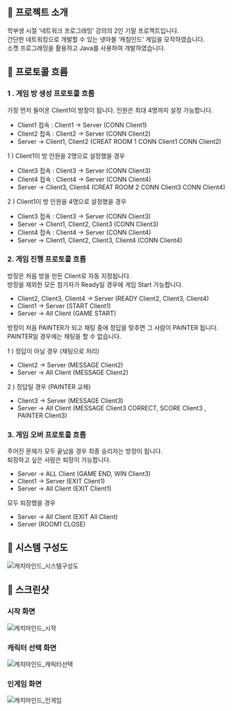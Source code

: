 ## 📌 프로젝트 소개  
학부생 시절 ‘네트워크 프로그래밍’ 강의의 2인 기말 프로젝트입니다.  
간단한 네트워킹으로 개발할 수 있는 넷마블 ‘캐침인드’ 게임을 모작하였습니다.  
소켓 프로그래밍을 활용하고 Java를 사용하여 개발하였습니다.  

## 📌 프로토콜 흐름
### 1 . 게임 방 생성 프로토콜 흐름
가장 먼저 들어온 Client1이 방장이 됩니다. 인원은 최대 4명까지 설정 가능합니다.  
- Client1 접속 : Client1 -> Server (CONN Client1)  
- Client2 접속 : Client2 -> Server (CONN Client2)  
- Server -> Client1, Client2 (CREAT ROOM 1 CONN Client1 CONN Client2)  

1 ) Client1이 방 인원을 2명으로 설정했을 경우  
- Client3 접속 : Client3 -> Server (CONN Client3)  
- Client4 접속 : Client4 -> Server (CONN Client4)  
- Server -> Client3, Client4 (CREAT ROOM 2 CONN Client3 CONN Client4)  

2 ) Client1이 방 인원을 4명으로 설정했을 경우  
- Client3 접속 : Client3 -> Server (CONN Client3)  
- Server -> Client1, Client2, Client3 (CONN Client3)  
- Client4 접속 : Client4 -> Server (CONN Client4)  
- Server -> Client1, Client2, Client3, Client4 (CONN Client4)  

### 2. 게임 진행 프로토콜 흐름
방장은 처음 방을 만든 Client로 자동 지정됩니다.  
방장을 제외한 모든 참가자가 Ready일 경우에 게임 Start 가능합니다.  
- Client2, Client3, Client4 -> Server (READY Client2, Client3, Client4)  
- Client1 -> Server (START Client1)  
- Server -> All Client (GAME START)  

방장이 처음 PAINTER가 되고 채팅 중에 정답을 맞추면 그 사람이 PAINTER 됩니다.  
PAINTER일 경우에는 채팅을 할 수 없습니다.  

1 ) 정답이 아닐 경우 (채팅으로 처리)
- Client2 -> Server (MESSAGE Client2)
- Server -> All Client (MESSAGE Client2)

2 ) 정답일 경우 (PAINTER 교체)
- Client3 -> Server (MESSAGE Client3)
- Server -> All Client (MESSAGE Client3 CORRECT, SCORE Client3 , PAINTER Client3)

### 3. 게임 오버 프로토콜 흐름
주어진 문제가 모두 끝났을 경우 최종 승리자는 방장이 됩니다.  
퇴장하고 싶은 사람은 퇴장이 가능합니다.
- Server -> ALL Client (GAME END, WIN Client3)  
- Client1 -> Server (EXIT Client1)  
- Server -> All Client (EXIT Client1)
 
모두 퇴장했을 경우  
- Server -> All Client (EXIT All Client)
- Server (ROOM1 CLOSE)


## 📌 시스템 구성도
![캐치마인드_시스템구성도](https://github.com/user-attachments/assets/c8af8bdb-ecb5-4639-a37c-d25adbf07a8e)


## 📌 스크린샷
### 시작 화면
![캐치마인드_시작](https://github.com/user-attachments/assets/67d2d5d3-982b-41d1-9386-88c7ec5ebe22)
### 캐릭터 선택 화면
![캐치마인드_캐릭터선택](https://github.com/user-attachments/assets/b4017edd-f96a-4635-be77-fd35abc51a66)
### 인게임 화면
![캐치마인드_인게임](https://github.com/user-attachments/assets/9f2d5ac7-3442-4aba-a9e3-5db1e9e06a7b)
